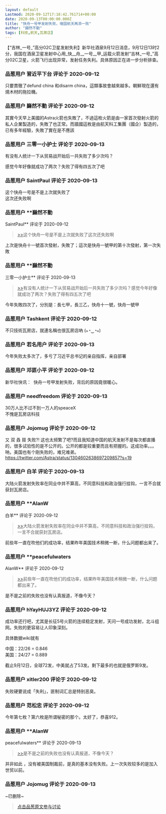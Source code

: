 ```yaml
---
layout: default
Lastmod: 2020-09-12T17:18:42.761714+00:00
date: 2020-09-13T00:00:00.000Z
title: "快舟一号甲发射失败，墙国航天再添一败"
author: "巋然不動"
tags: [科技,航天,瓦房店]
---
```


【“吉林_一号_”高分02C卫星发射失利】新华社酒泉9月12日消息，9月12日13时2分，我国在酒泉卫星发射中心用_快__舟__一号__甲_运载火箭发射“吉林_一号_”高分02C卫星，火箭飞行出现异常，发射任务失利。具体原因正在进一步分析排查。

            
### 品葱用户 **習近平下台** 评论于 2020-09-12
        
只要貫徹了defund china 和disarm china，這類事故會越來越多。朝鮮現在還有燒木材的拖拉機。
        


            
### 品葱用户 **巋然不動** 评论于 2020-09-12
        
其實今天早上美國的Astra火箭也失敗了，不過這枚火箭是由一家首次發射火箭的私人企業製造的，失敗了也正常。而牆國這枚是由航天科工集團（國企）製造的，已有多年經驗，失敗了實在是不應該
        


            
### 品葱用户 **三零一小护士** 评论于 2020-09-13
        
有没有人统计一下从贸易战开始后一共失败了多少次吗？  
  
感觉今年好像就成功了两次？失败了得有四五次了吧
        


            
### 品葱用户 **SaintPaul** 评论于 2020-09-13
        
这个快舟一号是不是上次就失败了  
这次还失败啊
        


            
### 品葱用户 **巋然不動 
SaintPaul** 评论于 2020-09-12
        
> [\>>]( "/article/item_id-494934#")这个快舟一号是不是上次就失败了这次还失败啊

  
  
上次是快舟十一號首次發射，失敗了；這次是快舟一號甲的第十次發射，第一次失敗
        


            
### 品葱用户 **巋然不動 
三零一小护士** 评论于 2020-09-13
        
> [\>>]( "/article/item_id-494931#")有没有人统计一下从贸易战开始后一共失败了多少次吗？感觉今年好像就成功了两次？失败了得有四五次了吧

  
  
今年失敗四次了，分別是：長七甲，長三乙，快舟十一號，快舟一號甲
        


            
### 品葱用户 **Tashkent** 评论于 2020-09-12
        
不只技術瓦房店，就連名稱也很瓦房店吶 (๑◔‿◔๑)
        


            
### 品葱用户 **若名用户** 评论于 2020-09-13
        
今年失败太多次了，多亏了习近平总书记的亲自指挥，亲自部署
        


            
### 品葱用户 **邓匪小平** 评论于 2020-09-12
        
新华社快讯：  快舟一号甲发射失败，背后的原因竟很暖心。
        


            
### 品葱用户 **needfreedom** 评论于 2020-09-13
        
30万人比不过不到一万人的speaceX  
不愧是瓦房店科技
        


            
### 品葱用户 **Jojomug** 评论于 2020-09-12
        
又 双 叒 叕 失败?! 这也太频繁了吧?而且我知道中国的航天发射不是每次都直播的，很多试验性的是不公开的。公开的都是较重要而且有把握的。这成功率。。。  
呐，美国也有个刚失败的，难兄难弟。https://twitter.com/Astra/status/1304602638697209857?s=19
        


            
### 品葱用户 **白羊** 评论于 2020-09-13
        
大陆火箭发射失败率在同业中并不算高，不同意科技和政治强行挂钩，一言不合就获封瓦房店。
        


            
### 品葱用户 **AlanW 
白羊** 评论于 2020-09-12
        
> [\>>]( "/article/item_id-495001#")大陆火箭发射失败率在同业中并不算高，不同意科技和政治强行挂钩，一言不合就获封瓦房店。

  
前些年一直在吹他们的成功率，结果昨年美国技术稍微一断，什么问题都出来了。
        


            
### 品葱用户 **peacefulwaters 
AlanW** 评论于 2020-09-12
        
> [\>>]( "/article/item_id-495039#")前些年一直在吹他们的成功率，结果昨年美国技术稍微一断，什么问题都出来了。

  
  
是不是之前的失败也没有认真报道，不像今天？
        


            
### 品葱用户 **hYayHUJ3YZ** 评论于 2020-09-12
        
成功率还行吧，尤其是长征5号火箭的连续稳定发射，天问一号成功发射，北斗组网。失败的更容易让人印象深刻。  
  
具体数据wiki就有  
  
中国：22/26 = 0.846  
美国：24/27 = 0.889  
  
截止9月12日，全球72发，中美就占了53发。剩下最多的也就是俄罗斯9发。
        


            
### 品葱用户 **xitler200** 评论于 2020-09-12
        
失败硬要说成「失利」，匪制词汇总是特别恶臭。
        


            
### 品葱用户 **范松忠** 评论于 2020-09-12
        
今年第七枚？第六枚是所谓秘密的那个。太好了，恭喜912。
        


            
### 品葱用户 **AlanW 
peacefulwaters** 评论于 2020-09-13
        
> [\>>]( "/article/item_id-495043#")是不是之前的失败也没有认真报道，不像今天？

  
  
并非如此 ，没有被美国制裁前，是真的基本没有失败。上一次失败较多的是加入世贸以前。
        


            
### 品葱用户 **Jojomug** 评论于 2020-09-13
        
~已删除~
        






> [点击品葱原文参与讨论](https://pincong.rocks/article/24018)

